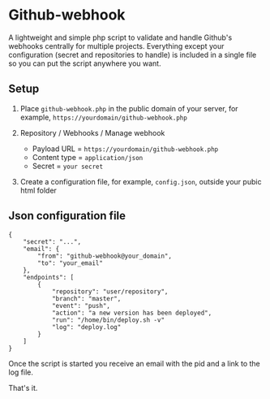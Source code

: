 # Github-webhook

A lightweight and simple php script to validate and handle Github's webhooks centrally for multiple projects. Everything except your configuration (secret and repositories to handle) is included in a single file so you can put the script anywhere you want.

## Setup

1. Place `github-webhook.php` in the public domain of your server, for example, `https://yourdomain/github-webhook.php`

1. Repository / Webhooks / Manage webhook

   * Payload URL = `https://yourdomain/github-webhook.php`
   * Content type = `application/json`
   * Secret = `your secret`

1. Create a configuration file, for example, `config.json`, outside your pubic html folder

## Json configuration file

```
{
    "secret": "...",
    "email": {
        "from": "github-webhook@your_domain",
        "to": "your_email"
    },
    "endpoints": [
        {
            "repository": "user/repository",
            "branch": "master",
            "event": "push",
            "action": "a new version has been deployed",
            "run": "/home/bin/deploy.sh -v"
            "log": "deploy.log"
        }
    ]
}
```

Once the script is started you receive an email with the pid and a link to the log file.

That's it.
